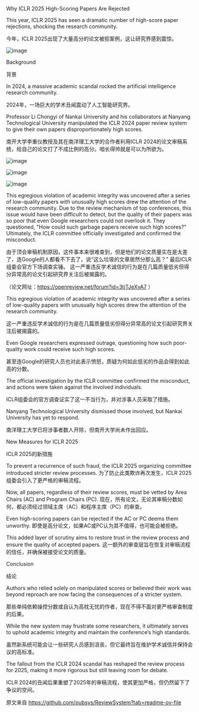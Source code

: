 Why ICLR 2025 High-Scoring Papers Are Rejected

This year, ICLR 2025 has seen a dramatic number of high-score paper rejections, shocking the research community.

今年，ICLR 2025出现了大量高分的论文被拒案例，这让研究界感到震惊。

![image](https://github.com/user-attachments/assets/a62d99e6-889d-42c9-894a-07d48cf6a0ef)



Background

背景

In 2024, a massive academic scandal rocked the artificial intelligence research community.

2024年，一场巨大的学术丑闻震动了人工智能研究界。

Professor Li Chongyi of Nankai University and his collaborators at Nanyang Technological University manipulated the ICLR 2024 paper review system to give their own papers disproportionately high scores.

南开大学李重仪教授及其在南洋理工大学的合作者利用ICLR 2024的论文审稿系统，给自己的论文打了不成比例的高分。咱长得帅就是可以为所欲为。

![image](https://github.com/user-attachments/assets/0ee8a2d4-3487-4b54-98d3-cd826b9ef5e2)


![image](https://github.com/user-attachments/assets/1efc92fd-b8e1-4ec3-a4bb-a99c68d8f7d4)

![image](https://github.com/user-attachments/assets/d579c516-56a1-4c85-aa34-8eab3333d054)

This egregious violation of academic integrity was uncovered after a series of low-quality papers with unusually high scores drew the attention of the research community.
Due to the review mechanism of top conferences, this issue would have been difficult to detect, but the quality of their papers was so poor that even Google researchers could not overlook it. They questioned, "How could such garbage papers receive such high scores?" Ultimately, the ICLR committee officially investigated and confirmed the misconduct.

由于顶会审稿机制原因，这件事本来很难查到，但是他们的论文质量实在是太差了，连Google的人都看不下去了，说“这么垃圾的文章居然分那么高？” 最后ICLR组委会官方下场调查实锤。
这一严重违反学术诚信的行为是在几篇质量低劣但得分异常高的论文引起研究界关注后被揭露的。

（论文网址：https://openreview.net/forum?id=3tjTJeXyA7 ）

This egregious violation of academic integrity was uncovered after a series of low-quality papers with unusually high scores drew the attention of the research community.

这一严重违反学术诚信的行为是在几篇质量低劣但得分异常高的论文引起研究界关注后被揭露的。

Even Google researchers expressed outrage, questioning how such poor-quality work could receive such high scores.

甚至连Google的研究人员也对此表示愤怒，质疑为何如此低劣的作品会得到如此高的分数。

The official investigation by the ICLR committee confirmed the misconduct, and actions were taken against the involved individuals.

ICLR组委会的官方调查证实了这一不当行为，并对涉事人员采取了措施。

Nanyang Technological University dismissed those involved, but Nankai University has yet to respond.

南洋理工大学已将涉事者数人开除，但南开大学尚未作出回应。

New Measures for ICLR 2025

ICLR 2025的新措施

To prevent a recurrence of such fraud, the ICLR 2025 organizing committee introduced stricter review processes.
为了防止此类欺诈再次发生，ICLR 2025组委会引入了更严格的审稿流程。

Now, all papers, regardless of their review scores, must be vetted by Area Chairs (AC) and Program Chairs (PC).
现在，所有论文，无论其审稿分数如何，都必须经过领域主席（AC）和程序主席（PC）的审查。

Even high-scoring papers can be rejected if the AC or PC deems them unworthy.
即使是高分论文，如果AC或PC认为其不值得，也可能会被拒绝。

This added layer of scrutiny aims to restore trust in the review process and ensure the quality of accepted papers.
这一额外的审查层旨在恢复对审稿流程的信任，并确保被接受论文的质量。


Conclusion

结论

Authors who relied solely on manipulated scores or believed their work was beyond reproach are now facing the consequences of a stricter system.

那些单纯依赖操控分数或自认为高枕无忧的作者，现在不得不面对更严格审查制度的后果。


While the new system may frustrate some researchers, it ultimately serves to uphold academic integrity and maintain the conference’s high standards.

虽然新系统可能会让一些研究人员感到沮丧，但它最终旨在维护学术诚信并保持会议的高标准。

The fallout from the ICLR 2024 scandal has reshaped the review process for 2025, making it more rigorous but still leaving room for debate.

ICLR 2024的丑闻后果重塑了2025年的审稿流程，使其更加严格，但仍然留下了争议的空间。


原文来自 https://github.com/pubsys/ReviewSystem?tab=readme-ov-file
